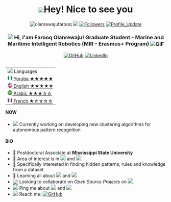 <h1 align="center"> <img src="https://emojis.slackmojis.com/emojis/images/1531849430/4246/blob-sunglasses.gif?1531849430" width="36"/>Hey! Nice to see you </h1>

<p align="center"> 
    <img src="https://komarev.com/ghpvc/?username=olanrewajufarooq" alt="olanrewajufarooq"/> 
    <a href="https://github.com/olanrewajufarooq/olanrewajufarooq/pulse" alt="Activity"><img src="https://img.shields.io/github/commit-activity/m/olanrewajufarooq/olanrewajufarooq" /></a>
    <a href="https://github.com/olanrewajufarooq?tab=followers"><img alt="Followers" src="https://img.shields.io/github/followers/olanrewajufarooq?color=4C1&logo=github"></a>
    <a href="https://github.com/olanrewajufarooq/olanrewajufarooq" target="_blank"><img alt="Profile_Update" src="https://img.shields.io/github/last-commit/olanrewajufarooq/olanrewajufarooq?label=Profile%20update&style=fflat-square"></a>
</p> 


<h3 align="center"> 
    <img src="https://media.giphy.com/media/hvRJCLFzcasrR4ia7z/giphy.gif" width="21"></a> Hi, I'am Farooq Olanrewaju! Graduate Student - Marine and Maritime Intelligent Robotics (MIR - Erasmus+ Program) <img align="center" alt="GIF" width="30"  src="https://media.giphy.com/media/H6KusZ8pzxtyymblnE/giphy.gif" width="36"/>
</h3> 

<p align="center">   

</p> 
<p align="center"> 
    <a href="https://github.com/olanrewajufarooq" target="_blank"><img alt="GitHub" src="https://img.shields.io/badge/-@olanrewajufarooq-181717?style=flat-square&logo=GitHub&logoColor=white"></a>
    <a href="https://www.linkedin.com/in/olanrewajufarooq" target="_blank"><img alt="LinkedIn" src="https://img.shields.io/badge/-olanrewajufarooq-0077B5?style=flat-square&logo=Linkedin&logoColor=white"></a>
    <!-- <a href="https://www.researchgate.net/profile/Milan-Parmar" target="_blank"><img alt="ResearchGate" src="https://img.shields.io/badge/-Milaan&#8208;Parmar-00CCBB?style=flat-square&logo=ResearchGate&logoColor=white"></a> -->
    <!-- <a href="https://orcid.org/0000-0002-7596-407X" target="_blank"><img alt="ORCID" src="https://img.shields.io/badge/-0000&#8208;0002&#8208;7596&#8208;407X-A6CE39?style=flat-square&logo=ORCID&logoColor=white"></a> -->
    <!-- <a href="https://publons.com/researcher/3190369/milan-parmar" target="_blank"><img alt="publons" src="https://img.shields.io/badge/-Milan Parmar-336699?style=flat-square&logo=PUBLONS&logoColor=white"></a> -->
    <!-- <a href="https://scholar.google.com/citations?user=TV396CYAAAAJ&hl=en" target="_blank"><img alt="GoogleScholar" src="https://img.shields.io/badge/-Milan Parmar-4885ED?style=flat-square&logo=Google-Scholar&logoColor=white"></a> -->
    <!-- <img alt="WeChat" src="https://img.shields.io/badge/-milaanparmar9-4C1?style=flat-square&logo=wechat&logoColor=white"></a> -->
    <!-- <img alt="Skype" src="https://img.shields.io/badge/milaan.09-blue?flat-square&logo=skype&logoColor=white"></a> -->
</p> 


<table align="right">
    <tr><td><img src="https://github.com/milaan9/milaan9/blob/main/3898082.svg" width="25"> Languages</a></td></tr>
    <tr><td><a href="README.md"><img src="https://github.com/olanrewajufarooq/olanrewajufarooq/blob/main/icons/NGR.png" height="15"> Yoruba ★★★★★</a></td></tr>
    <tr><td><a href="README.md"><img src="https://github.com/olanrewajufarooq/olanrewajufarooq/blob/main/icons/ENG.png" height="15"> English ★★★★★</a></td></tr>
    <tr><td><a href="README_pt.md"><img src="https://github.com/olanrewajufarooq/olanrewajufarooq/blob/main/icons/KSA.png" height="15"> Arabic ★★★☆☆</a></td></tr>
    <tr><td><a href="README_pt.md"><img src="https://github.com/olanrewajufarooq/olanrewajufarooq/blob/main/icons/FRA.png" height="15"> French ★☆☆☆☆</a></td></tr>
</table>

#### NOW
- <img src="https://github.com/TheDudeThatCode/TheDudeThatCode/blob/master/Assets/Developer.gif" width="28"> Currently working on developing new clustering algorithms for autonomous pattern recognition

#### BIO

- 🏢 Postdoctoral Associate at **Mississippi State University**
- 🔭 Area of interest is in <img src="https://img.shields.io/badge/Pattern Recognition-green"> and <img src="https://img.shields.io/badge/Anomaly Identification-red">
- 🎯 Specifically interested in finding hidden patterns, rules and knowledge from a dataset.
- 🌱 Learning all about <img src="https://img.shields.io/badge/Artificial Intelligence-brown"> and <img src="https://img.shields.io/badge/Cyber Security-008080">
- <img align ='center' width ='27' src='https://media.giphy.com/media/LnQjpWaON8nhr21vNW/giphy.gif'> Looking to collaborate on *Open Source Projects* on <img src="https://img.shields.io/badge/Machine Learning-blue">
- <img src="https://github.com/SP-XD/SP-XD/blob/main/images/message.gif?raw=true" width="25"/> Ping me about <img src="https://img.shields.io/badge/Data Mining-yellow"> and <img src="https://img.shields.io/badge/Data Visualization-purple">
- <img src="https://github.com/SP-XD/SP-XD/blob/main/images/letterbox.gif?raw=true" width="25"/> Reach me: <a href="mailto:milaanparmar9@gmail.com" target="_blank"><img alt="GitHub" src="https://img.shields.io/badge/-milaanparmar9@gmail.com-c14438?style=flat-square&logo=Gmail&logoColor=white"></a>